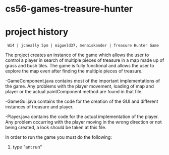 cs56-games-treasure-hunter
==========================

project history
===============
```
 W14 | jcneally 5pm | migueld37, menaiskander | Treasure Hunter Game
```

The project creates an instance of the game which allows the user to control a player in search of multiple pieces of treasure in a map made up of grass and bush tiles. The game is fully functional and allows the user to explore the map even after finding the multiple pieces of treasure.

-GameComponent.java contains most of the important implementations of the game. Any problems with the player movement, loading of map and player or the actual paintComponent method are found in that file.

-GameGui.java contains the code for the creation of the GUI and different instances of treasure and player.

-Player.java contains the code for the actual implementation of the player. Any problem occurring with the player moving in the wrong direction or not being created, a look should be taken at this file.


In order to run the game you must do the following:
1. type "ant run"  
